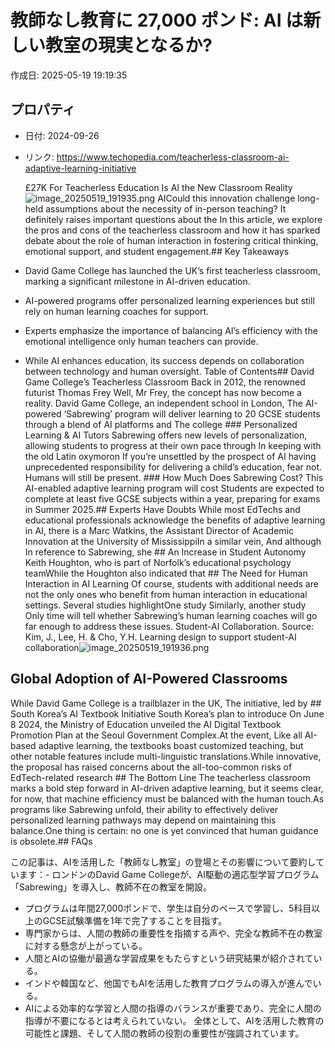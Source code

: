 # 教師なし教育に 27,000 ポンド: AI は新しい教室の現実となるか?

作成日: 2025-05-19 19:19:35

## プロパティ

- 日付: 2024-09-26
- リンク: https://www.techopedia.com/teacherless-classroom-ai-adaptive-learning-initiative

  £27K For Teacherless Education Is AI the New Classroom Reality![image_20250519_191935.png](../assets/image_20250519_191935.png)
AICould this innovation challenge long-held assumptions about the necessity of in-person teaching? It definitely raises important questions about the In this article, we explore the pros and cons of the teacherless classroom and how it has sparked debate about the role of human interaction in fostering critical thinking, emotional support, and student engagement.## Key Takeaways
- David Game College has launched the UK’s first teacherless classroom, marking a significant milestone in AI-driven education.
- AI-powered programs offer personalized learning experiences but still rely on human learning coaches for support.
- Experts emphasize the importance of balancing AI’s efficiency with the emotional intelligence only human teachers can provide.
- While AI enhances education, its success depends on collaboration between technology and human oversight.
Table of Contents## David Game College’s Teacherless Classroom
Back in 2012, the renowned futurist Thomas Frey Well, Mr Frey, the concept has now become a reality. David Game College, an independent school in London, The AI-powered ‘Sabrewing’ program will deliver learning to 20 GCSE students through a blend of AI platforms and The college ### Personalized Learning & AI Tutors
Sabrewing offers new levels of personalization, allowing students to progress at their own pace through In keeping with the old Latin oxymoron If you’re unsettled by the prospect of AI having unprecedented responsibility for delivering a child’s education, fear not. Humans will still be present. ### How Much Does Sabrewing Cost?
This AI-enabled adaptive learning program will cost Students are expected to complete at least five GCSE subjects within a year, preparing for exams in Summer 2025.## Experts Have Doubts
While most EdTechs and educational professionals acknowledge the benefits of adaptive learning in AI, there is a Marc Watkins, the Assistant Director of Academic Innovation at the University of MississippiIn a similar vein, And although In reference to Sabrewing, she ## An Increase in Student Autonomy
Keith Houghton, who is part of Norfolk’s educational psychology teamWhile the Houghton also indicated that ## The Need for Human Interaction in AI Learning
Of course, students with additional needs are not the only ones who benefit from human interaction in educational settings. Several studies highlightOne study Similarly, another study Only time will tell whether Sabrewing’s human learning coaches will go far enough to address these issues.  Student-AI Collaboration. Source: Kim, J., Lee, H. & Cho, Y.H. Learning design to support student-AI collaboration![image_20250519_191936.png](../assets/image_20250519_191936.png)
## Global Adoption of AI-Powered Classrooms
While David Game College is a trailblazer in the UK, The initiative, led by ## South Korea’s AI Textbook Initiative
South Korea’s plan to introduce On June 8 2024, the Ministry of Education unveiled the AI Digital Textbook Promotion Plan at the Seoul Government Complex.At the event, Like all AI-based adaptive learning, the textbooks boast customized teaching, but other notable features include multi-linguistic translations.While innovative, the proposal has raised concerns about the all-too-common risks of EdTech-related research ## The Bottom Line
The teacherless classroom marks a bold step forward in AI-driven adaptive learning, but it seems clear, for now, that machine efficiency must be balanced with the human touch.As programs like Sabrewing unfold, their ability to effectively deliver personalized learning pathways may depend on maintaining this balance.One thing is certain: no one is yet convinced that human guidance is obsolete.## FAQs

この記事は、AIを活用した「教師なし教室」の登場とその影響について要約しています：- ロンドンのDavid Game Collegeが、AI駆動の適応型学習プログラム「Sabrewing」を導入し、教師不在の教室を開設。
- プログラムは年間27,000ポンドで、学生は自分のペースで学習し、5科目以上のGCSE試験準備を1年で完了することを目指す。
- 専門家からは、人間の教師の重要性を指摘する声や、完全な教師不在の教室に対する懸念が上がっている。
- 人間とAIの協働が最適な学習成果をもたらすという研究結果が紹介されている。
- インドや韓国など、他国でもAIを活用した教育プログラムの導入が進んでいる。
- AIによる効率的な学習と人間の指導のバランスが重要であり、完全に人間の指導が不要になるとは考えられていない。
全体として、AIを活用した教育の可能性と課題、そして人間の教師の役割の重要性が強調されています。